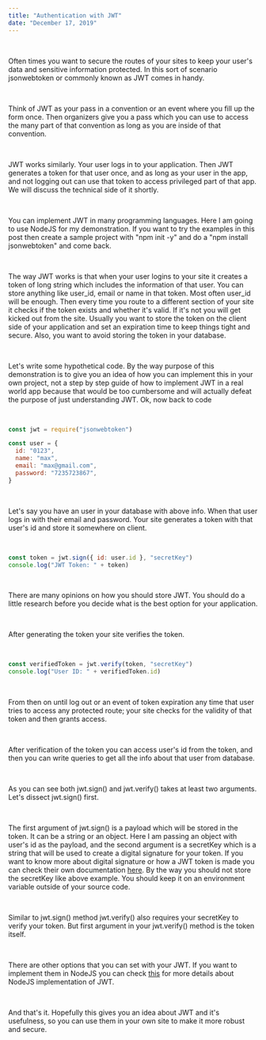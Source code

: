```yaml
---
title: "Authentication with JWT"
date: "December 17, 2019"
---
```


<br>

Often times you want to secure the routes of your sites to keep your user's data and sensitive information protected. In this sort of scenario jsonwebtoken or commonly known as JWT comes in handy.

<br>

Think of JWT as your pass in a convention or an event where you fill up the form once. Then organizers give you a pass which you can use to access the many part of that convention as long as you are inside of that convention.

<br>

JWT works similarly. Your user logs in to your application. Then JWT generates a token for that user once, and as long as your user in the app, and not logging out can use that token to access privileged part of that app. We will discuss the technical side of it shortly.

<br>

You can implement JWT in many programming languages. Here I am going to use NodeJS for my demonstration. If you want to try the examples in this post then create a sample project with "npm init -y" and do a "npm install jsonwebtoken" and come back.

<br>

The way JWT works is that when your user logins to your site it creates a token of long string which includes the information of that user. You can store anything like user_id, email or name in that token. Most often user_id will be enough. Then every time you route to a different section of your site it checks if the token exists and whether it's valid. If it's not you will get kicked out from the site. Usually you want to store the token on the client side of your application and set an expiration time to keep things tight and secure. Also, you want to avoid storing the token in your database.

<br>

Let's write some hypothetical code. By the way purpose of this demonstration is to give you an idea of how you can implement this in your own project, not a step by step guide of how to implement JWT in a real world app because that would be too cumbersome and will actually defeat the purpose of just understanding JWT. Ok, now back to code

<br>

```js
const jwt = require("jsonwebtoken")

const user = {
  id: "0123",
  name: "max",
  email: "max@gmail.com",
  password: "7235723867",
}
```

<br>

Let's say you have an user in your database with above info. When that user logs in with their email and password. Your site generates a token with that user's id and store it somewhere on client.

<br>

```js
const token = jwt.sign({ id: user.id }, "secretKey")
console.log("JWT Token: " + token)
```

<br>

There are many opinions on how you should store JWT. You should do a little research before you decide what is the best option for your application.

<br>

After generating the token your site verifies the token.

<br>

```js
const verifiedToken = jwt.verify(token, "secretKey")
console.log("User ID: " + verifiedToken.id)
```

<br>

From then on until log out or an event of token expiration any time that user tries to access any protected route; your site checks for the validity of that token and then grants access.

<br>

After verification of the token you can access user's id from the token, and then you can write queries to get all the info about that user from database.

<br>

As you can see both jwt.sign() and jwt.verify() takes at least two arguments. Let's dissect jwt.sign() first.

<br>

The first argument of jwt.sign() is a payload which will be stored in the token. It can be a string or an object. Here I am passing an object with user's id as the payload, and the second argument is a secretKey which is a string that will be used to create a digital signature for your token. If you want to know more about digital signature or how a JWT token is made you can check their own documentation [here](https://jwt.io/). By the way you should not store the secretKey like above example. You should keep it on an environment variable outside of your source code.

<br>

Similar to jwt.sign() method jwt.verify() also requires your secretKey to verify your token. But first argument in your jwt.verify() method is the token itself.

<br>

There are other options that you can set with your JWT. If you want to implement them in NodeJS you can check [this](https://www.npmjs.com/package/jsonwebtoken) for more details about NodeJS implementation of JWT.

<br>

And that's it. Hopefully this gives you an idea about JWT and it's usefulness, so you can use them in your own site to make it more robust and secure.
